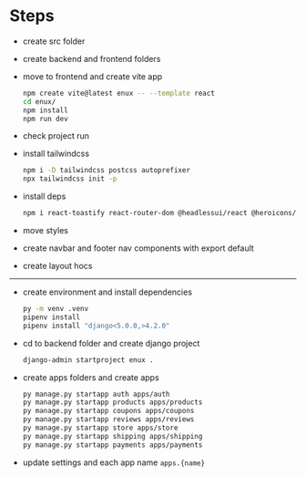 # Steps

- create src folder
- create backend and frontend folders
- move to frontend and create vite app
  ```bash
  npm create vite@latest enux -- --template react
  cd enux/
  npm install
  npm run dev
  ```
- check project run
- install tailwindcss
  ```bash
  npm i -D tailwindcss postcss autoprefixer
  npx tailwindcss init -p
  ```

- install deps
  ```bash
  npm i react-toastify react-router-dom @headlessui/react @heroicons/react@v1
  ```
- move styles
- create navbar and footer nav components with export default
- create layout hocs

--- 
- create environment and install dependencies
  ```bash
  py -m venv .venv
  pipenv install
  pipenv install "django<5.0.0,>4.2.0"
  ```
- cd to backend folder and create django project
  ```bash
  django-admin startproject enux .
  ```

- create apps folders and create apps
  ```bash
  py manage.py startapp auth apps/auth
  py manage.py startapp products apps/products
  py manage.py startapp coupons apps/coupons
  py manage.py startapp reviews apps/reviews
  py manage.py startapp store apps/store
  py manage.py startapp shipping apps/shipping
  py manage.py startapp payments apps/payments
  ```
- update settings and each app name `apps.{name}`